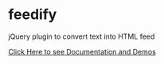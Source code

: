 feedify
=======

jQuery plugin to convert text into HTML feed

<a href="http://blog.ftmocks.com/2014/03/feedify-jquery-plugin-to-convert-text.html">Click Here to see Documentation and Demos </a>

